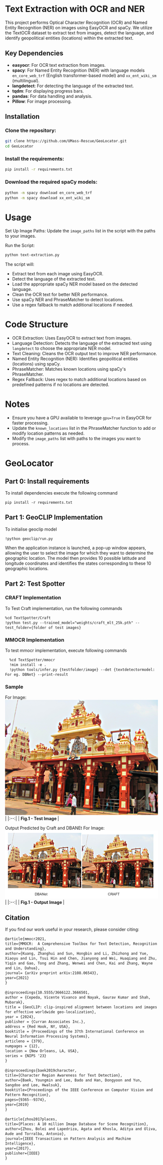 # Text Extraction with OCR and NER
This project performs Optical Character Recognition (OCR) and Named Entity Recognition (NER) on images using EasyOCR and spaCy. We utilize the TextOCR dataset to extract text from images, detect the language, and identify geopolitical entities (locations) within the extracted text.

## Key Dependencies

- **easyocr**: For OCR text extraction from images.
- **spacy**: For Named Entity Recognition (NER) with language models `en_core_web_trf` (English transformer-based model) and `xx_ent_wiki_sm` (multilingual).
- **langdetect**: For detecting the language of the extracted text.
- **tqdm**: For displaying progress bars.
- **pandas**: For data handling and analysis.
- **Pillow**: For image processing.

## Installation

### Clone the repository:
```bash
git clone https://github.com/UMass-Rescue/GeoLocator.git
cd GeoLocator
```
### Install the requirements:
```bash
pip install -r requirements.txt
```
### Download the required spaCy models:
```bash
python -m spacy download en_core_web_trf
python -m spacy download xx_ent_wiki_sm
```
# Usage
Set Up Image Paths: Update the `image_paths` list in the script with the paths to your images.

Run the Script:
```bash
python text-extraction.py
```
The script will:

- Extract text from each image using EasyOCR.
- Detect the language of the extracted text.
- Load the appropriate spaCy NER model based on the detected language.
- Clean the OCR text for better NER performance.
- Use spaCy NER and PhraseMatcher to detect locations.
- Use a regex fallback to match additional locations if needed.

# Code Structure
- OCR Extraction: Uses EasyOCR to extract text from images.
- Language Detection: Detects the language of the extracted text using `langdetect` to choose the appropriate NER model.
- Text Cleaning: Cleans the OCR output text to improve NER performance.
- Named Entity Recognition (NER): Identifies geopolitical entities (locations) using spaCy.
- PhraseMatcher: Matches known locations using spaCy's PhraseMatcher.
- Regex Fallback: Uses regex to match additional locations based on predefined patterns if no locations are detected.

# Notes
- Ensure you have a GPU available to leverage `gpu=True` in EasyOCR for faster processing.
- Update the `known_locations` list in the PhraseMatcher function to add or modify location patterns as needed.
- Modify the `image_paths` list with paths to the images you want to process.

# GeoLocator

## Part 0: Install requirements
To install dependencies execute the following command

    pip install -r requirements.txt


## Part 1: GeoCLIP Implementation
To initialise geoclip model

    !python geoclip/run.py

When the application instance is launched, a pop-up window appears, allowing the user to select the image for which they want to determine the geographic location. The model then provides 10 possible latitude and longitude coordinates and identifies the states corresponding to these 10 geographic locations.

## Part 2: Test Spotter
### CRAFT Implementation
To Test Craft implementation, run the following commands

    %cd TextSpotter/Craft
    !python test.py --trained_model="weights/craft_mlt_25k.pth" --test_folder={folder of test images}


### MMOCR Implementation
To test mmocr implementation, execute following commands

      %cd TextSpotter/mmocr
      !mim install -e .
      !python tools/infer.py {testfolder/image} --det {textdetectormodel: For eg. DBNet} --print-result

### Sample


For Image:
![Architecture](testImages/x.jpg)|
|:--:|
| <b> Fig.1 -  Test Image </b>|


Output Predicted by Craft and DBANEt
For Image:
![Architecture](Images/x.jpg)|
|:--:|
| <b> Fig.1 -  Output Image </b>|









## Citation
If you find our work useful in your research, please consider citing:  

    @article{mmocr2021,
    title={MMOCR:  A Comprehensive Toolbox for Text Detection, Recognition and Understanding},
    author={Kuang, Zhanghui and Sun, Hongbin and Li, Zhizhong and Yue, Xiaoyu and Lin, Tsui Hin and Chen, Jianyong and Wei, Huaqiang and Zhu, Yiqin and Gao, Tong and Zhang, Wenwei and Chen, Kai and Zhang, Wayne and Lin, Dahua},
    journal= {arXiv preprint arXiv:2108.06543},
    year={2021}
    }

    @inproceedings{10.5555/3666122.3666501,
    author = {Cepeda, Vicente Vivanco and Nayak, Gaurav Kumar and Shah, Mubarak},
    title = {GeoCLIP: clip-inspired alignment between locations and images for effective worldwide geo-localization},
    year = {2024},
    publisher = {Curran Associates Inc.},
    address = {Red Hook, NY, USA},
    booktitle = {Proceedings of the 37th International Conference on Neural Information Processing Systems},
    articleno = {379},
    numpages = {12},
    location = {New Orleans, LA, USA},
    series = {NIPS '23}
    }

    @inproceedings{baek2019character,
    title={Character Region Awareness for Text Detection},
    author={Baek, Youngmin and Lee, Bado and Han, Dongyoon and Yun, Sangdoo and Lee, Hwalsuk},
    booktitle={Proceedings of the IEEE Conference on Computer Vision and Pattern Recognition},
    pages={9365--9374},
    year={2019}
    }

    @article{zhou2017places,
    title={Places: A 10 million Image Database for Scene Recognition},
    author={Zhou, Bolei and Lapedriza, Agata and Khosla, Aditya and Oliva, Aude and Torralba, Antonio},
    journal={IEEE Transactions on Pattern Analysis and Machine Intelligence},
    year={2017},
    publisher={IEEE}
    }

